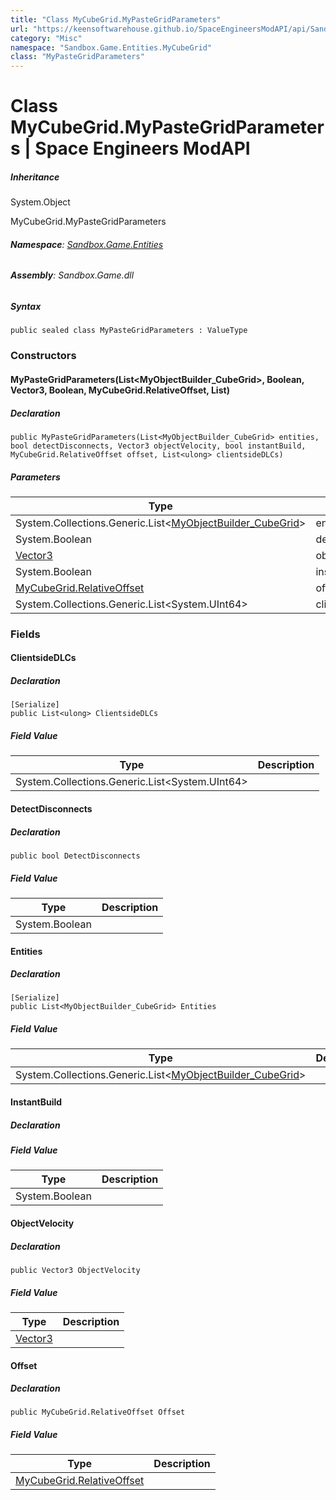 ```yaml
---
title: "Class MyCubeGrid.MyPasteGridParameters"
url: "https://keensoftwarehouse.github.io/SpaceEngineersModAPI/api/Sandbox.Game.Entities.MyCubeGrid.MyPasteGridParameters.html"
category: "Misc"
namespace: "Sandbox.Game.Entities.MyCubeGrid"
class: "MyPasteGridParameters"
---
```


# Class MyCubeGrid.MyPasteGridParameters | Space Engineers ModAPI

##### Inheritance

System.Object

MyCubeGrid.MyPasteGridParameters

###### **Namespace**: [Sandbox.Game.Entities](https://keensoftwarehouse.github.io/SpaceEngineersModAPI/api/Sandbox.Game.Entities.html)

###### **Assembly**: Sandbox.Game.dll

##### Syntax

```
public sealed class MyPasteGridParameters : ValueType
```

### Constructors

#### MyPasteGridParameters(List<MyObjectBuilder\_CubeGrid>, Boolean, Vector3, Boolean, MyCubeGrid.RelativeOffset, List<UInt64>)

##### Declaration

```
public MyPasteGridParameters(List<MyObjectBuilder_CubeGrid> entities, bool detectDisconnects, Vector3 objectVelocity, bool instantBuild, MyCubeGrid.RelativeOffset offset, List<ulong> clientsideDLCs)
```

##### Parameters

| Type | Name | Description |
| --- | --- | --- |
| System.Collections.Generic.List<[MyObjectBuilder\_CubeGrid](https://keensoftwarehouse.github.io/SpaceEngineersModAPI/api/VRage.Game.MyObjectBuilder_CubeGrid.html)\> | entities |     |
| System.Boolean | detectDisconnects |     |
| [Vector3](https://keensoftwarehouse.github.io/SpaceEngineersModAPI/api/VRageMath.Vector3.html) | objectVelocity |     |
| System.Boolean | instantBuild |     |
| [MyCubeGrid.RelativeOffset](https://keensoftwarehouse.github.io/SpaceEngineersModAPI/api/Sandbox.Game.Entities.MyCubeGrid.RelativeOffset.html) | offset |     |
| System.Collections.Generic.List<System.UInt64\> | clientsideDLCs |     |

### Fields

#### ClientsideDLCs

##### Declaration

```
[Serialize]
public List<ulong> ClientsideDLCs
```

##### Field Value

| Type | Description |
| --- | --- |
| System.Collections.Generic.List<System.UInt64\> |     |

#### DetectDisconnects

##### Declaration

```
public bool DetectDisconnects
```

##### Field Value

| Type | Description |
| --- | --- |
| System.Boolean |     |

#### Entities

##### Declaration

```
[Serialize]
public List<MyObjectBuilder_CubeGrid> Entities
```

##### Field Value

| Type | Description |
| --- | --- |
| System.Collections.Generic.List<[MyObjectBuilder\_CubeGrid](https://keensoftwarehouse.github.io/SpaceEngineersModAPI/api/VRage.Game.MyObjectBuilder_CubeGrid.html)\> |     |

#### InstantBuild

##### Declaration

##### Field Value

| Type | Description |
| --- | --- |
| System.Boolean |     |

#### ObjectVelocity

##### Declaration

```
public Vector3 ObjectVelocity
```

##### Field Value

| Type | Description |
| --- | --- |
| [Vector3](https://keensoftwarehouse.github.io/SpaceEngineersModAPI/api/VRageMath.Vector3.html) |     |

#### Offset

##### Declaration

```
public MyCubeGrid.RelativeOffset Offset
```

##### Field Value

| Type | Description |
| --- | --- |
| [MyCubeGrid.RelativeOffset](https://keensoftwarehouse.github.io/SpaceEngineersModAPI/api/Sandbox.Game.Entities.MyCubeGrid.RelativeOffset.html) |     |